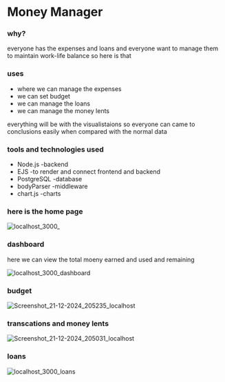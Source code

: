 <h1>Money Manager</h1>
<h3>why?</h3>
<p>everyone has the expenses and loans and everyone want to manage them to maintain work-life balance so here is that</p>
<h3>uses</h3>
<ul>
  <li>where we can manage the expenses</li>
  <li>we can set budget</li>
  <li>we can manage the loans</li>
  <li>we can manage the money lents</li>
</ul>
everything will be with the visualistaions so everyone can came to conclusions easily when compared with the normal data
<h3>tools and technologies used</h3>
<ul>
 <li>Node.js -backend</li>
<li>EJS -to render and connect frontend and backend</li>
  <li>PostgreSQL -database</li>
  <li>bodyParser -middleware</li>
  <li>chart.js -charts</li>
</ul>
<h3>here is the home page</h3>

![localhost_3000_](https://github.com/user-attachments/assets/329f7a58-dfe6-4236-939b-0132ec7ac4a3)
<h3>dashboard</h3>
<p>here we can view the total moeny earned and used and remaining</p>

![localhost_3000_dashboard](https://github.com/user-attachments/assets/17059d9e-7a07-4af9-ab52-b9e947b4324f)
<h3>budget</h3>

![Screenshot_21-12-2024_205235_localhost](https://github.com/user-attachments/assets/e354fab0-1645-48df-9bbd-aa8775cd5c85)
<h3>transcations and money lents</h3>

![Screenshot_21-12-2024_205031_localhost](https://github.com/user-attachments/assets/9fa93dbd-7d8f-4021-8cbb-bb8ce845d82c)

<h3>loans</h3>

![localhost_3000_loans](https://github.com/user-attachments/assets/1c8c613c-e916-441a-ae74-1792a21ca1b2)


